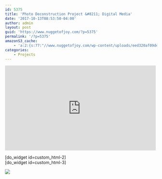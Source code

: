 ```yaml
---
id: 5375
title: 'Photo Deconstruction Project &#8211; Digital Media'
date: '2017-10-13T08:53:50-04:00'
author: admin
layout: post
guid: 'https://www.nuggetofjoy.com/?p=5375'
permalink: '/?p=5375'
amazonS3_cache:
    - 'a:2:{s:77:"//www.nuggetofjoy.com/wp-content/uploads/eed320af09de25738c84ed8f607d9a05.jpg";a:2:{s:2:"id";i:5713;s:11:"source_type";s:13:"media-library";}s:106:"//image-control-storage.s3.amazonaws.com/blog-images/2017/10/20084447/eed320af09de25738c84ed8f607d9a05.jpg";a:2:{s:2:"id";i:5713;s:11:"source_type";s:13:"media-library";}}'
categories:
    - Projects
---
```


<iframe allow="accelerometer; autoplay; clipboard-write; encrypted-media; gyroscope; picture-in-picture; web-share" allowfullscreen="" frameborder="0" height="281" loading="lazy" referrerpolicy="strict-origin-when-cross-origin" src="https://www.youtube.com/embed/dFHpMG6zVt4?feature=oembed" title="Digital deconstruction by Davide Quayola | Euromaxx" width="500"></iframe>

<div></div><script async="" defer="defer" src="//assets.pinterest.com/js/pinit.js"></script>

\[do\_widget id=custom\_html-2\]  
\[do\_widget id=custom\_html-3\]

![](https://image-control-storage.s3.amazonaws.com/blog-images/2017/10/20084447/eed320af09de25738c84ed8f607d9a05.jpg)